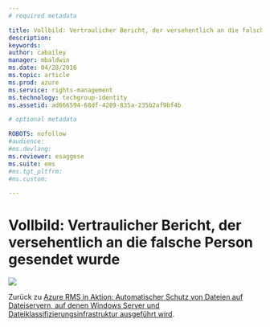 ```yaml
---
# required metadata

title: Vollbild: Vertraulicher Bericht, der versehentlich an die falsche Person gesendet wurde | Azure RMS
description:
keywords:
author: cabailey
manager: mbaldwin
ms.date: 04/28/2016
ms.topic: article
ms.prod: azure
ms.service: rights-management
ms.technology: techgroup-identity
ms.assetid: ad666594-68df-4289-835a-235b2af9bf4b

# optional metadata

ROBOTS: nofollow
#audience:
#ms.devlang:
ms.reviewer: esaggese
ms.suite: ems
#ms.tgt_pltfrm:
#ms.custom:

---
```


# Vollbild: Vertraulicher Bericht, der versehentlich an die falsche Person gesendet wurde
![](./media/AzRMS_FCI_Email.png)

Zurück zu [Azure RMS in Aktion: Automatischer Schutz von Dateien auf Dateiservern, auf denen Windows Server und Dateiklassifizierungsinfrastruktur ausgeführt wird](http://technet.microsoft.com/library/jj585026.aspx).



<!--HONumber=Apr16_HO3-->


